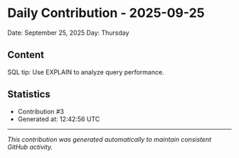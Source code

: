 # Daily Contribution - 2025-09-25

Date: September 25, 2025
Day: Thursday

## Content

SQL tip: Use EXPLAIN to analyze query performance.

## Statistics

- Contribution #3
- Generated at: 12:42:56 UTC

---
*This contribution was generated automatically to maintain consistent GitHub activity.*

